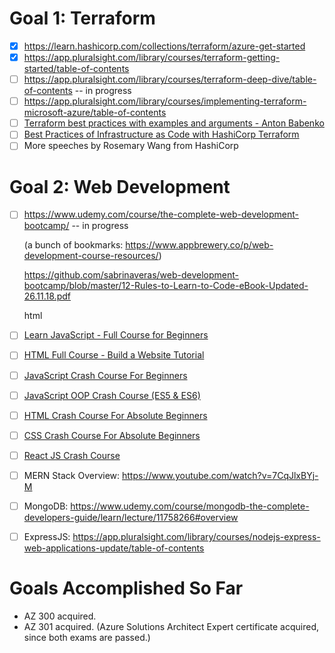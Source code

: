 # Goal 1: Terraform
- [x] https://learn.hashicorp.com/collections/terraform/azure-get-started  
- [x] https://app.pluralsight.com/library/courses/terraform-getting-started/table-of-contents
- [ ] https://app.pluralsight.com/library/courses/terraform-deep-dive/table-of-contents -- in progress
- [ ] https://app.pluralsight.com/library/courses/implementing-terraform-microsoft-azure/table-of-contents
- [ ] [Terraform best practices with examples and arguments - Anton Babenko](https://www.youtube.com/watch?v=mOsiLZGdXS4)
- [ ] [Best Practices of Infrastructure as Code with HashiCorp Terraform](https://www.youtube.com/watch?v=T56lZb7WNLc)
- [ ] More speeches by Rosemary Wang from HashiCorp

# Goal 2: Web Development
- [ ] https://www.udemy.com/course/the-complete-web-development-bootcamp/ -- in progress
    
    (a bunch of bookmarks: https://www.appbrewery.co/p/web-development-course-resources/)
    
    https://github.com/sabrinaveras/web-development-bootcamp/blob/master/12-Rules-to-Learn-to-Code-eBook-Updated-26.11.18.pdf  
    
    html
- [ ] [Learn JavaScript - Full Course for Beginners](https://www.youtube.com/watch?v=PkZNo7MFNFg)
- [ ] [HTML Full Course - Build a Website Tutorial](https://www.youtube.com/watch?v=pQN-pnXPaVg)
- [ ] [JavaScript Crash Course For Beginners](https://www.youtube.com/watch?v=hdI2bqOjy3c)
- [ ] [JavaScript OOP Crash Course (ES5 & ES6)](https://www.youtube.com/watch?v=vDJpGenyHaA)
- [ ] [HTML Crash Course For Absolute Beginners](https://www.youtube.com/watch?v=UB1O30fR-EE)
- [ ] [CSS Crash Course For Absolute Beginners](https://www.youtube.com/watch?v=yfoY53QXEnI)
- [ ] [React JS Crash Course](https://www.youtube.com/watch?v=sBws8MSXN7A)
- [ ] MERN Stack Overview: https://www.youtube.com/watch?v=7CqJlxBYj-M
- [ ] MongoDB: https://www.udemy.com/course/mongodb-the-complete-developers-guide/learn/lecture/11758266#overview
- [ ] ExpressJS: https://app.pluralsight.com/library/courses/nodejs-express-web-applications-update/table-of-contents

# Goals Accomplished So Far
- AZ 300 acquired.
- AZ 301 acquired. (Azure Solutions Architect Expert certificate acquired, since both exams are passed.)
